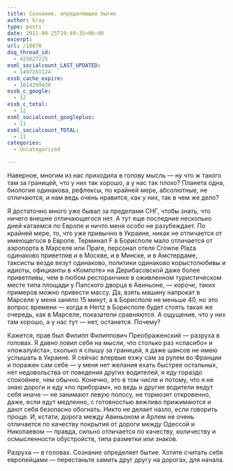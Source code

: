 ```yaml
---
title: Сознание, определяющее бытие
author: Gray
type: posts
date: 2011-09-25T19:49:35+00:00
excerpt:
url: /10870
dsq_thread_id:
  - 425627215
esml_socialcount_LAST_UPDATED:
  - 1497261124
essb_cache_expire:
  - 1614299420
essb_c_google:
  - 12
essb_c_total:
  - 12
esml_socialcount_googleplus:
  - 11
esml_socialcount_TOTAL:
  - 11
categories:
  - Uncategorized

---
```








Наверное, многим из нас приходила в голову мысль — ну что ж такого там за границей, что у них так хорошо, а у нас так плохо? Планета одна, биология одинакова, рефлексы, по крайней мере, абсолютные, не отличаются, и нам ведь очень нравится, как у них, так в чем же дело?

Я достаточно много уже бывал за пределами СНГ, чтобы знать, что ничего внешне отличающегося нет. А тут еще последние несколько дней катаемся по Европе и ничто меня особо не разубеждает. По крайней мере, то, что уже привычно в Украине, никак не отличается от имеющегося в Европе. Терминал F в Борисполе мало отличается от аэропорта в Марселе или Праге, персонал отеля Crowne Plaza одинаково приветлив и в Москве, и в Минске, и в Амстердаме, таксисты везде везут одинаково, политики одинаково корыстолюбивы и идиоты, официанты в &#171;Компоте&#187; на Дерибасовской даже более приветливы, чем в любом ресторанчике в оживленном туристическом месте типа площади у Папского дворца в Авиньоне, — короче, таких примеров можно привести массу. Да, взять машину напрокат в Марселе у меня заняло 15 минут, а в Борисполе не меньше 40, но это вопрос времени — когда в Hertz в Борисполе будет стоять такая же очередь, как в Марселе, показатели сравняются. А ощущение, что у них там хорошо, а у нас тут — нет, останется. Почему?

Кажется, прав был Филипп Филиппович Преображенский — разруха в головах. Я давно ловил себя на мысли, что столько раз &#171;спасибо&#187; и &#171;пожалуйста&#187;, сколько я слышу за границей, я даже шансов не имею услышать в Украине. Я сейчас впервые езжу сам за рулем во Франции и поражен сам себе — у меня нет желания ехать быстрее остальных, нет недовольства от поведения других водителей, я еду гораздо спокойнее, чем обычно. Конечно, это в том числе и потому, что я не знаю дороги и еду &#171;по приборам&#187;, но ведь и другие водители ведут себя иначе — не занимают левую полосу, не тормозят откровенно, даже, если едут медленно, с готовностью вежливо прижимаются и дают себя безопасно обогнать. Никто не делает назло, если говорить проще. И, кстати, дорога между Авиньоном и Арлем не очень отличается по качеству покрытия от дороги между Одессой и Николаевом — правда, сильно отличается по качеству, количеству и осмысленности обустройств, типа разметки или знаков.

Разруха — в головах. Сознание определяет бытие. Хотите считать себя европейцами — перестаньте хамить друг другу на дорогах, для начала.